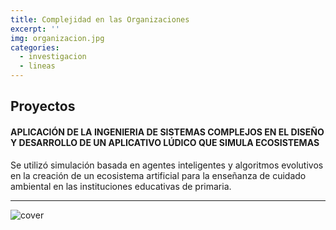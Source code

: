 ```yaml
---
title: Complejidad en las Organizaciones
excerpt: ''
img: organizacion.jpg
categories:
  - investigacion
  - lineas
---
```


## Proyectos

#### APLICACIÓN DE LA INGENIERIA DE SISTEMAS COMPLEJOS EN EL DISEÑO Y DESARROLLO DE UN APLICATIVO LÚDICO QUE SIMULA ECOSISTEMAS

Se utilizó simulación basada en agentes inteligentes y algoritmos evolutivos en la creación de un ecosistema artificial para la enseñanza de cuidado ambiental en las instituciones educativas de primaria.

---

<img class="d-block m-auto" src="organizacion.jpg" alt="cover">
